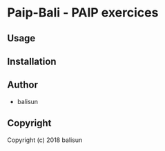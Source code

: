 # Paip-Bali - PAIP exercices

## Usage

## Installation

## Author

* balisun

## Copyright

Copyright (c) 2018 balisun
